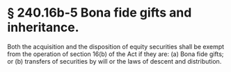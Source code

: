 # § 240.16b-5   Bona fide gifts and inheritance.

Both the acquisition and the disposition of equity securities shall be exempt from the operation of section 16(b) of the Act if they are: (a) Bona fide gifts; or (b) transfers of securities by will or the laws of descent and distribution.




